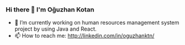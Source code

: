 ### Hi there 👋 I'm Oğuzhan Kotan

- 🔭 I’m currently working on human resources management system project by using Java and React.
- 📫 How to reach me: http://linkedin.com/in/oguzhanktn/ 

